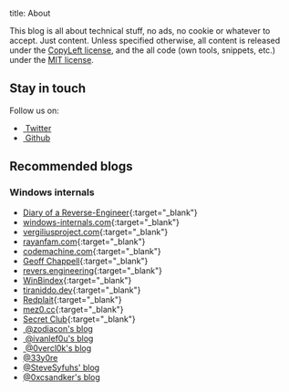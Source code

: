 title: About


This blog is all about technical stuff, no ads, no cookie or whatever to accept. Just content.
Unless specified otherwise, all content is released under the [CopyLeft license](https://www.gnu.org/licenses/copyleft.en.html), and the all code (own tools, snippets, etc.) under the [MIT license](https://opensource.org/licenses/MIT).


## Stay in touch ##

Follow us on:
 - <a class="fa fa-twitter" href="https://twitter.com/ctf_blahcat" target="_blank">&nbsp;Twitter</a>
 - <a class="fa fa-github" href="https://github.com/blahcat" target="_blank">&nbsp;Github</a>


## Recommended blogs ##

### Windows internals

  - [Diary of a Reverse-Engineer](https://doar-e.github.io/){:target="_blank"}
  - [windows-internals.com](https://windows-internals.com/){:target="_blank"}
  - [vergiliusproject.com](https://vergiliusproject.com){:target="_blank"}
  - [rayanfam.com](https://rayanfam.com/){:target="_blank"}
  - [codemachine.com](https://www.codemachine.com/){:target="_blank"}
  - [Geoff Chappell](https://www.geoffchappell.com/){:target="_blank"}
  - [revers.engineering](https://revers.engineering/){:target="_blank"}
  - [WinBindex](https://m417z.com/winbindex/){:target="_blank"}
  - [tiraniddo.dev](https://www.tiraniddo.dev){:target="_blank"}
  - [Redplait](http://redplait.blogspot.com/){:target="_blank"}
  - [mez0.cc](https://mez0.cc/){:target="_blank"}
  - [Secret Club](https://secret.club/tags#windows){:target="_blank"}
  - <a class="fa fa-github" target="_blank" href="https://scorpiosoftware.net/">&nbsp;@zodiacon's blog</a>
  - <a class="fa fa-github" target="_blank" href="https://www.ivanlef0u.tuxfamily.org/">&nbsp;@ivanlef0u's blog</a>
  - <a class="fa fa-github" target="_blank" href="https://0vercl0k.tuxfamily.org/bl0g/">&nbsp;@0vercl0k's blog</a>
  - <a class="fa fa-github" target="_blank" href="https://connormcgarr.github.io">@33y0re</a>
  - <a class="fa fa-github" target="_blank" href="https://syfuhs.net/">@SteveSyfuhs' blog</a>
  - <a class="fa fa-github" target="_blank" href="https://csandker.io/">@0xcsandker's blog</a>
